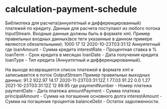 # calculation-payment-schedule
Библиотека для расчета(аннуитетный и дифференцированный) платежей по кредиту.
Данные для расчета поступают из любого потока InputStream. 
Входные данные должны быть в формате xml.
Пример правильных входных данных(все теги указанные в данном примере являются обязательными):
<loanParameters>
    <loanAmount>1000</loanAmount>
    <interestRate>17</interestRate>
    <loanTerm>12</loanTerm>
    <loanDate>2020-10-23T03:31:12</loanDate>
    <loanType>Аннуитетный</loanType>
</loanParameters>
где
loanAmount - Сумма кредита
interestRate - Процентная ставка в %
loanTerm - Срок кредита в месяцах
loanDate - Дата получения кредита
loanType - Тип кредита (Аннуитетный и дифференцированный).

На выходе возвращается список платежей в формате xml и записывается в поток OutputStream
Пример правильных выходных данных:
<payments>
    <payment>
        <amountPayment>91.2</amountPayment>
        <balanceDebt>922.97</balanceDebt>
        <interestAmount>14.17</interestAmount>
        <paymentDate>2020-11-23T03:31:12Z</paymentDate>
        <paymentNumber>1</paymentNumber>
        <principalAmount>77.03</principalAmount>
    </payment>
    <payment>
        <amountPayment>91.22</amountPayment>
        <balanceDebt>0.0</balanceDebt>
        <interestAmount>1.27</interestAmount>
        <paymentDate>2021-10-23T03:31:12Z</paymentDate>
        <paymentNumber>12</paymentNumber>
        <principalAmount>89.95</principalAmount>
    </payment>
</payments>
где
paymentNumber - Номер платежа
paymentDate - Дата платежа 
amountPayment - Сумма платежа
principalAmount - Сумма на погашение основного долга
interestAmount - Сумма на погашение процентов
balanceDebt - Остаток задолженности.